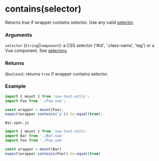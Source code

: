 # contains(selector)

Returns true if wrapper contains selector. Use any valid [selector](/api/selectors.md).

### Arguments

`selector` (`String`|`Component`): a CSS selector ('#id', '.class-name', 'tag') or a Vue component. See [selectors](/api/selectors.md).

### Returns

(`Boolean`): returns `true` if wrapper contains selector.

### Example

```js
import { mount } from 'vue-test-utils';
import Foo from './Foo.vue';

const wrapper = mount(Foo);
expect(wrapper.contains('p')).to.equal(true);
```


`Bar.spec.js`

```js
import { mount } from 'vue-test-utils'
import Bar from './Bar.vue'
import Foo from './Foo.vue'

const wrapper = mount(Bar)
expect(wrapper.contains(Foo)).to.equal(true)
```

